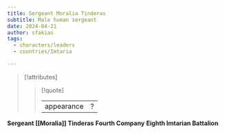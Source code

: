 ```yaml
---
title: Sergeant Moralia Tinderas
subtitle: Male human sergeant
date: 2024-04-21
author: sfakias
tags:
  - characters/leaders
  - countries/Imtaria

---
```

> [!attributes]
> 
> > [!quote]
> >
> > | | |
> > | --- | --- |
> > | appearance | ? |

**Sergeant [[Moralia]] Tinderas** 
**Fourth Company**
**Eighth Imtarian Battalion**